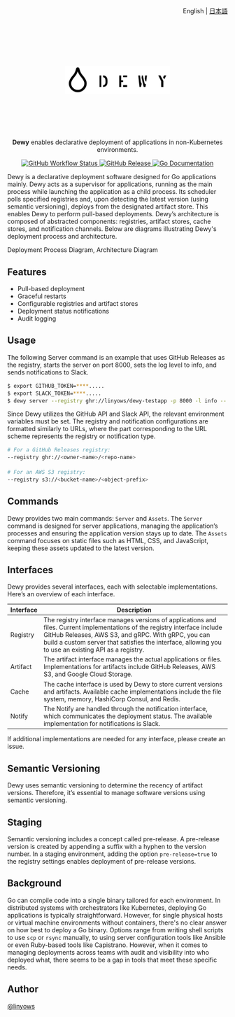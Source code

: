 <p align="right">English | <a href="https://github.com/linyows/dewy/blob/main/README.ja.md">日本語</a></p>

<p align="center">
  <a href="https://dewy.linyo.ws">
    <br><br><br><br><br><br>
    <picture>
      <source media="(prefers-color-scheme: dark)" srcset="https://github.com/linyows/dewy/blob/main/misc/dewy-dark-bg.svg?raw=true">
      <img alt="Dewy" src="https://github.com/linyows/dewy/blob/main/misc/dewy.svg?raw=true" width="240">
    </picture>
    <br><br><br><br><br><br>
  </a>
</p>

<p align="center">
  <strong>Dewy</strong> enables declarative deployment of applications in non-Kubernetes environments.
</p>

<p align="center">
  <a href="https://github.com/linyows/dewy/actions/workflows/build.yml">
    <img alt="GitHub Workflow Status" src="https://img.shields.io/github/actions/workflow/status/linyows/dewy/build.yml?branch=main&style=for-the-badge&labelColor=000000">
  </a>
  <a href="https://github.com/linyows/dewy/releases">
    <img src="http://img.shields.io/github/release/linyows/dewy.svg?style=for-the-badge&labelColor=000000" alt="GitHub Release">
  </a>
  <a href="http://godoc.org/github.com/linyows/dewy">
    <img src="http://img.shields.io/badge/go-documentation-blue.svg?style=for-the-badge&labelColor=000000" alt="Go Documentation">
  </a>
</p>

Dewy is a declarative deployment software designed for Go applications mainly. Dewy acts as a supervisor for applications, running as the main process while launching the application as a child process. Its scheduler polls specified registries and, upon detecting the latest version (using semantic versioning), deploys from the designated artifact store. This enables Dewy to perform pull-based deployments. Dewy’s architecture is composed of abstracted components: registries, artifact stores, cache stores, and notification channels. Below are diagrams illustrating Dewy's deployment process and architecture.

Deployment Process Diagram, Architecture Diagram

Features
--

- Pull-based deployment
- Graceful restarts
- Configurable registries and artifact stores
- Deployment status notifications
- Audit logging

Usage
--

The following Server command is an example that uses GitHub Releases as the registry, starts the server on port 8000, sets the log level to info, and sends notifications to Slack.

```sh
$ export GITHUB_TOKEN=****.....
$ export SLACK_TOKEN=****.....
$ dewy server --registry ghr://linyows/dewy-testapp -p 8000 -l info -- /opt/dewy/current/testapp
```

Since Dewy utilizes the GitHub API and Slack API, the relevant environment variables must be set. The registry and notification configurations are formatted similarly to URLs, where the part corresponding to the URL scheme represents the registry or notification type.

```sh
# For a GitHub Releases registry:
--registry ghr://<owner-name>/<repo-name>

# For an AWS S3 registry:
--registry s3://<bucket-name>/<object-prefix>
```

Commands
--

Dewy provides two main commands: `Server` and `Assets`. The `Server` command is designed for server applications, managing the application’s processes and ensuring the application version stays up to date. The `Assets` command focuses on static files such as HTML, CSS, and JavaScript, keeping these assets updated to the latest version.

Interfaces
--

Dewy provides several interfaces, each with selectable implementations. Here’s an overview of each interface.

Interface | Description
---       | ---
Registry  | The registry interface manages versions of applications and files. Current implementations of the registry interface include GitHub Releases, AWS S3, and gRPC. With gRPC, you can build a custom server that satisfies the interface, allowing you to use an existing API as a registry.
Artifact  | The artifact interface manages the actual applications or files. Implementations for artifacts include GitHub Releases, AWS S3, and Google Cloud Storage.
Cache     | The cache interface is used by Dewy to store current versions and artifacts. Available cache implementations include the file system, memory, HashiCorp Consul, and Redis.
Notify    | The Notify are handled through the notification interface, which communicates the deployment status. The available implementation for notifications is Slack.

If additional implementations are needed for any interface, please create an issue.

Semantic Versioning
--

Dewy uses semantic versioning to determine the recency of artifact versions. Therefore, it’s essential to manage software versions using semantic versioning.

Staging
--

Semantic versioning includes a concept called pre-release. A pre-release version is created by appending a suffix with a hyphen to the version number. In a staging environment, adding the option `pre-release=true` to the registry settings enables deployment of pre-release versions.

Background
--

Go can compile code into a single binary tailored for each environment. In distributed systems with orchestrators like Kubernetes, deploying Go applications is typically straightforward. However, for single physical hosts or virtual machine environments without containers, there's no clear answer on how best to deploy a Go binary. Options range from writing shell scripts to use `scp` or `rsync` manually, to using server configuration tools like Ansible or even Ruby-based tools like Capistrano. However, when it comes to managing deployments across teams with audit and visibility into who deployed what, there seems to be a gap in tools that meet these specific needs.

Author
--

[@linyows](https://github.com/linyows)
